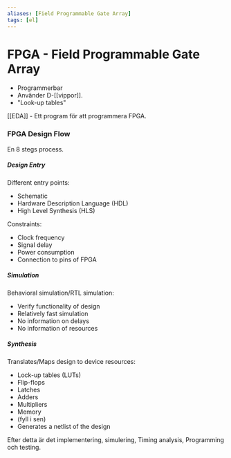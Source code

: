 ```yaml
---
aliases: [Field Programmable Gate Array]
tags: [el]
---
```

# FPGA - Field Programmable Gate Array
- Programmerbar
- Använder D-[[vippor]].
- "Look-up tables"

[[EDA]] - Ett program för att programmera FPGA.

### FPGA Design Flow
En 8 stegs process.
##### Design Entry
Different entry points:
- Schematic
- Hardware Description Language (HDL)
- High Level Synthesis (HLS)

Constraints:
- Clock frequency
- Signal delay
- Power consumption
- Connection to pins of FPGA

##### Simulation
Behavioral simulation/RTL simulation:
- Verify functionality of design
- Relatively fast simulation
- No information on delays
- No information of resources

##### Synthesis
Translates/Maps design to device resources:
- Lock-up tables (LUTs)
- Flip-flops
- Latches
- Adders
- Multipliers
- Memory
- (fyll i sen)
- Generates a netlist of the design

Efter detta är det implementering, simulering, Timing analysis, Programming och testing. 